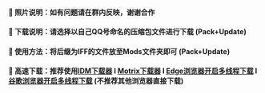 #### 🏀 照片说明：如有问题请在群内反映，谢谢合作

#### 🎨 下载说明：请选择以自己QQ号命名的压缩包文件进行下载 (Pack+Update)

#### 🎉 使用方法：将后缀为IFF的文件放至Mods文件夹即可 (Pack+Update)

#### 🚀 高速下载：推荐使用[IDM下载器](https://wwi.lanzoup.com/iNFd11tw2lqh) I [Motrix下载器](https://wwi.lanzoup.com/iEPYB1tw2tkj) I [Edge浏览器开启多线程下载](https://www.bilibili.com/video/BV1uc411E7mi/) I [谷歌浏览器开启多线程下载](https://www.bilibili.com/video/BV16T4y1R75e) (不推荐其他浏览器直接下载)

